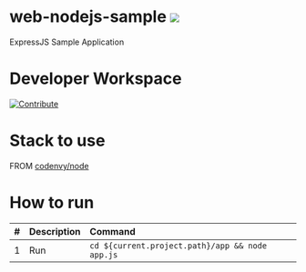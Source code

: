 # web-nodejs-sample [![](https://img.shields.io/badge/Eclipse_Che-Hosted%20by%20Red%20Hat-525C86?logo=eclipse-che&labelColor=FDB940)](https://workspaces.openshift.com/f?url=https://github.com/azatsarynnyy/web-nodejs-sample/tree/idea-server&policies.create=peruser)

ExpressJS Sample Application

# Developer Workspace
[![Contribute](http://beta.codenvy.com/factory/resources/codenvy-contribute.svg)](http://beta.codenvy.com/f?id=r8et9w6vohmqvro8)

# Stack to use

FROM [codenvy/node](https://hub.docker.com/r/codenvy/node/)

# How to run

| #       | Description           | Command  |
| :------------- |:-------------| :-----|
| 1      | Run | `cd ${current.project.path}/app && node app.js` |
